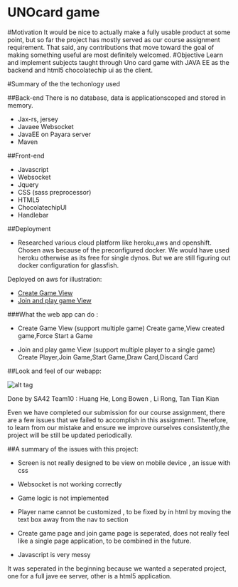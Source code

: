 # UNOcard game 

#Motivation
It would be nice to actually make a fully usable product at some point, but so far the project has mostly served as our course assignment requirement. That said, any contributions that move toward the goal of making something useful are most definitely welcomed.
#Objective 
Learn and implement subjects taught through Uno card game with JAVA EE as the backend and html5 chocolatechip ui as the client. 

#Summary of the the techonlogy used

##Back-end
There is no database, data is applicationscoped and stored in memory.
* Jax-rs, jersey
* Javaee Websocket
* JavaEE on Payara server
* Maven

##Front-end
* Javascript
* Websocket
* Jquery
* CSS (sass preprocessor)
* HTML5
* ChocolatechipUI
* Handlebar

##Deployment
* Researched various cloud platform like heroku,aws and openshift.
Chosen aws because of the preconfigured docker. We would have used heroku otherwise as its free for single dynos. But we are still figuring out docker configuration for glassfish.

Deployed on aws for illustration:
* [Create Game View](http://default-environment.c7kwpuxtai.us-west-2.elasticbeanstalk.com/CreateGame.html)
* [Join and play game View](http://default-environment.c7kwpuxtai.us-west-2.elasticbeanstalk.com/PlayerView.html)

###What the web app can do :

* Create Game View (support multiple game)
Create game,View created game,Force Start a Game

* Join and play game View (support multiple player to a single game)
Create Player,Join Game,Start Game,Draw Card,Discard Card


##Look and feel of our webapp:


![alt tag](http://i.imgur.com/4BKYdiw.png?1)

Done by SA42 Team10 : Huang He, Long Bowen , Li Rong, Tan Tian Kian

Even we have completed our submission for our course assignment, there are a few issues that we failed to accomplish in this assignment.
Therefore, to learn from our mistake and ensure we improve ourselves consistently,the project will be still be updated periodically.

##A summary of the issues with this project:

* Screen is not really designed to be view on mobile device , an issue with css
* Websocket is not working correctly

* Game logic is not implemented

* Player name cannot be customized , to be fixed by in html by moving the text box away from the nav to section

* Create game page and join game page is seperated, does not really feel like a single page application, to be combined in the future.

* Javascript is very messy

It was seperated in the beginning because we wanted a seperated project, one for a full jave ee server, other is a html5 application. 

